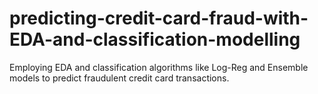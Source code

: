 # predicting-credit-card-fraud-with-EDA-and-classification-modelling
Employing EDA and classification algorithms like Log-Reg and Ensemble models to predict fraudulent credit card transactions.
